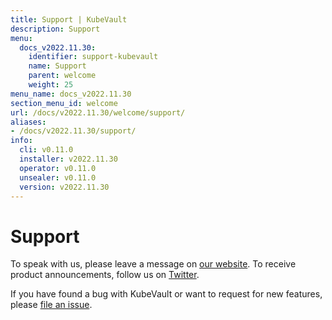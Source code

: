 ```yaml
---
title: Support | KubeVault
description: Support
menu:
  docs_v2022.11.30:
    identifier: support-kubevault
    name: Support
    parent: welcome
    weight: 25
menu_name: docs_v2022.11.30
section_menu_id: welcome
url: /docs/v2022.11.30/welcome/support/
aliases:
- /docs/v2022.11.30/support/
info:
  cli: v0.11.0
  installer: v2022.11.30
  operator: v0.11.0
  unsealer: v0.11.0
  version: v2022.11.30
---
```


# Support

To speak with us, please leave a message on [our website](https://appscode.com/contact/). To receive product announcements, follow us on [Twitter](https://twitter.com/KubeVault).

If you have found a bug with KubeVault or want to request for new features, please [file an issue](https://github.com/kubevault/project/issues/new).
